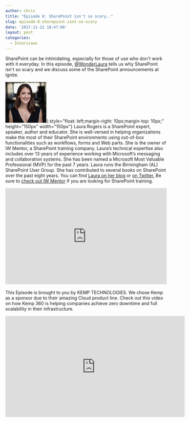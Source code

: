 ```yaml
---
author: chris
title: "Episode 8: SharePoint isn't so scary.."
slug: episode-8-sharepoint-isnt-so-scary
date: '2017-11-22 18:47:06'
layout: post
categories:
  - Interviews
---
```


SharePoint can be intimidating, especially for those of use who don't work with it everyday. In this episode, [@WonderLaura](https://twitter.com/wonderlaura) tells us why SharePoint isn't so scary and we discuss some of the SharePoint announcements at Ignite.

![Laura](/images/uploads/2017/11/laura.png){:style="float: left;margin-right: 10px;margin-top: 10px;" height="150px" width="150px"} Laura Rogers is a SharePoint expert, speaker, author and educator. She is well-versed in helping organizations make the most of their SharePoint environments using out-of-box functionalities such as workflows, forms and Web parts. She is the owner of IW Mentor, a SharePoint training company. Laura’s technical expertise also includes over 13 years of experience working with Microsoft’s messaging and collaboration systems. She has been named a Microsoft Most Valuable Professional (MVP) for the past 7 years. Laura runs the Birmingham (AL) SharePoint User Group. She has contributed to several books on SharePoint over the past eight years. You can find [Laura on her blog](https://wonderlaura.com) or [on Twitter.](https://twitter.com/wonderlaura) Be sure to [check out IW Mentor](https://www.iwmentor.com) if you are looking for SharePoint training.

<p><iframe width="100%" height="300" scrolling="no" frameborder="no" allow="autoplay" src="https://w.soundcloud.com/player/?url=https%3A//api.soundcloud.com/tracks/359453783&color=%23ff5500&auto_play=false&hide_related=false&show_comments=true&show_user=true&show_reposts=false&show_teaser=true&visual=true"></iframe></p>

This Episode is brought to you by KEMP TECHNOLOGIES. We chose Kemp as a sponsor due to their amazing Cloud product line. Check out this video on how Kemp 360 is helping companies achieve zero downtime and full scalability in their infrastructure.
<p><iframe width="560" height="315" src="https://www.youtube.com/embed/dVvHokor9wc" frameborder="0" allow="accelerometer; autoplay; encrypted-media; gyroscope; picture-in-picture" allowfullscreen></iframe></p>
